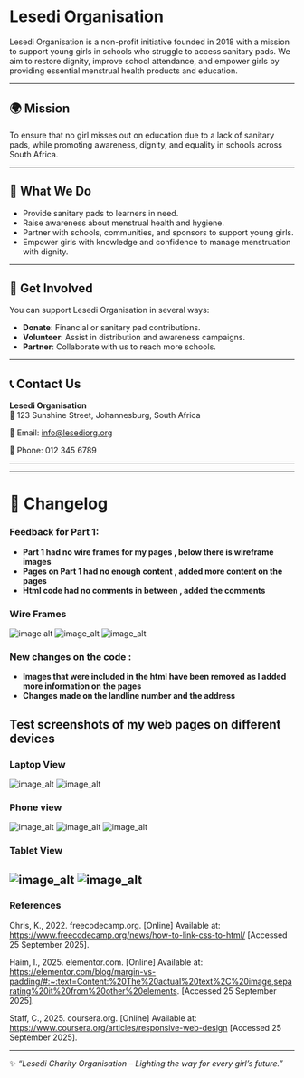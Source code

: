 # Lesedi Organisation
Lesedi Organisation is a non-profit initiative founded in 2018 with a mission to support young girls in schools who struggle to access sanitary pads. We aim to restore dignity, improve school attendance, and empower girls by providing essential menstrual health products and education.

---

## 🌍 Mission
To ensure that no girl misses out on education due to a lack of sanitary pads, while promoting awareness, dignity, and equality in schools across South Africa.

---

## 📌 What We Do
- Provide sanitary pads to learners in need.  
- Raise awareness about menstrual health and hygiene.  
- Partner with schools, communities, and sponsors to support young girls.  
- Empower girls with knowledge and confidence to manage menstruation with dignity.  

---

## 🚀 Get Involved
You can support Lesedi Organisation in several ways:
- **Donate**: Financial or sanitary pad contributions.  
- **Volunteer**: Assist in distribution and awareness campaigns.  
- **Partner**: Collaborate with us to reach more schools.  

---

## 📞 Contact Us
**Lesedi Organisation**  
📍 123 Sunshine Street, Johannesburg, South Africa 

📧 Email: info@lesediorg.org  

📱 Phone: 012 345 6789

---
---
# 📌 Changelog
### Feedback for Part 1: 
- **Part 1 had no wire frames for my pages , below there is wireframe images**
- **Pages on Part 1 had no enough content , added more content on the pages**
- **Html code had no comments in between , added the comments**
### Wire Frames
![image alt](https://github.com/ST10496726/lesedicharity/blob/3708f9dd6e73d070fb0e581b40e4acf1d599bf79/Home%20page.png)
![image_alt](https://github.com/ST10496726/lesedicharity/blob/47faef621434e1f69fb410acae117e5915541f48/Get%20Involved.png)
![image_alt](https://github.com/ST10496726/lesedicharity/blob/47faef621434e1f69fb410acae117e5915541f48/Contact%20Us.png)

### New changes on the code :
- **Images that were included in the html have been removed as I added more information on the pages**
- **Changes made on the landline number and the address**
  

## Test screenshots of my web pages on different devices
### Laptop View
![image_alt](https://github.com/ST10496726/lesedicharity/blob/a02a94fc8635e3c4584e855b57c589e59e388a0c/Laptop%20img.png)
![image_alt](https://github.com/ST10496726/lesedicharity/blob/a02a94fc8635e3c4584e855b57c589e59e388a0c/Laptop%20img%202.png)

### Phone view
![image_alt](https://github.com/ST10496726/lesedicharity/blob/a02a94fc8635e3c4584e855b57c589e59e388a0c/Phone%20img.jfif)
![image_alt](https://github.com/ST10496726/lesedicharity/blob/a02a94fc8635e3c4584e855b57c589e59e388a0c/Phone%20img%203.jfif)
![image_alt](https://github.com/ST10496726/lesedicharity/blob/a02a94fc8635e3c4584e855b57c589e59e388a0c/Phone%20img%204.jfif)

### Tablet View 
![image_alt](https://github.com/ST10496726/lesedicharity/blob/02825d66c1c11dc43e1cf0d3a132518261b28b59/Tablet%20view.jfif)
![image_alt](https://github.com/ST10496726/lesedicharity/blob/02825d66c1c11dc43e1cf0d3a132518261b28b59/Tablet%20view%20(2).jfif)
---
### References
Chris, K., 2022. freecodecamp.org. [Online] 
Available at: https://www.freecodecamp.org/news/how-to-link-css-to-html/
[Accessed 25 September 2025].

Haim, I., 2025. elementor.com. [Online] 
Available at: https://elementor.com/blog/margin-vs-padding/#:~:text=Content:%20The%20actual%20text%2C%20image,separating%20it%20from%20other%20elements.
[Accessed 25 September 2025].

Staff, C., 2025. coursera.org. [Online] 
Available at: https://www.coursera.org/articles/responsive-web-design
[Accessed 25 September 2025].




---
✨ *“Lesedi Charity Organisation – Lighting the way for every girl’s future.”*
